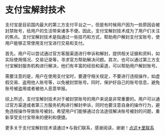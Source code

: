 # 支付宝解封技术

支付宝是目前国内最大的第三方支付平台之一，但是有时候用户因为一些原因会被封禁账号，给用户的生活带来诸多不便。因此，支付宝解封技术成为了用户们关注的焦点。支付宝解封技术是指通过一些技巧和方式，帮助用户解封支付宝账号，使用户能够正常使用支付宝进行交易和支付。

首先，用户可以尝试通过官方客服渠道进行申诉和解封，提供相关证据和资料，如实际使用情况、交易记录等，寻求官方帮助解决问题。其次，也可以通过第三方支付宝解封服务机构进行解决，他们有丰富的经验和渠道，可以帮助用户解封账号。

需要注意的是，用户在使用支付宝时，要遵守相关规定，不要进行违规操作，如虚假交易、盗用他人账号等，以免被封禁账号。同时，保护好自己的账号信息，避免账号被盗用或者被他人恶意举报。

综上所述，支付宝解封技术对于被封禁账号的用户来说是非常重要的。用户可以通过官方渠道或者第三方服务机构进行解封申诉，同时也要注意自身的操作行为，避免违规操作导致账号被封。希望用户们能够通过合法途径解决账号被封的问题，重新享受支付宝带来的便利和便捷。

更多关于支付宝解封技术请通过✈与我们联系，感谢阅读，谢谢！[点这✈里联系](https://w.k02.cc)